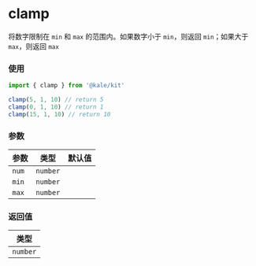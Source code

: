 # clamp

将数字限制在 `min` 和 `max` 的范围内。如果数字小于 `min`，则返回 `min`；如果大于 `max`，则返回 `max`

### 使用

```ts
import { clamp } from '@kale/kit'

clamp(5, 1, 10) // return 5
clamp(0, 1, 10) // return 1
clamp(15, 1, 10) // return 10
```

### 参数

| 参数  |   类型   | 默认值 |
| ----- | :------: | -----: |
| `num` | `number` |        |
| `min` | `number` |        |
| `max` | `number` |        |

### 返回值

|   类型   |
| :------: |
| `number` |

